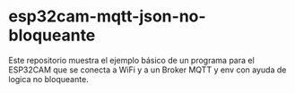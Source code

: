 # esp32cam-mqtt-json-no-bloqueante
Este repositorio muestra el ejemplo básico de un programa para el ESP32CAM que se conecta a WiFi y a un Broker MQTT y env con ayuda de logica no bloqueante.
